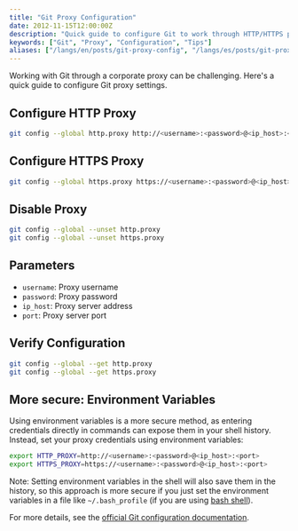 ```yaml
---
title: "Git Proxy Configuration"
date: 2012-11-15T12:00:00Z
description: "Quick guide to configure Git to work through HTTP/HTTPS proxies"
keywords: ["Git", "Proxy", "Configuration", "Tips"]
aliases: ["/langs/en/posts/git-proxy-config", "/langs/es/posts/git-proxy-config"]
---
```


Working with Git through a corporate proxy can be challenging. Here's a quick guide to configure Git proxy settings.

## Configure HTTP Proxy

```bash
git config --global http.proxy http://<username>:<password>@<ip_host>:<port>
```

## Configure HTTPS Proxy

```bash
git config --global https.proxy https://<username>:<password>@<ip_host>:<port>
```

## Disable Proxy

```bash
git config --global --unset http.proxy
git config --global --unset https.proxy
```

## Parameters

- `username`: Proxy username
- `password`: Proxy password  
- `ip_host`: Proxy server address
- `port`: Proxy server port

## Verify Configuration

```bash
git config --global --get http.proxy
git config --global --get https.proxy
```

## More secure: Environment Variables

Using environment variables is a more secure method, as entering credentials directly in commands can expose them in your shell history. Instead, set your proxy credentials using environment variables:

```bash
export HTTP_PROXY=http://<username>:<password>@<ip_host>:<port>
export HTTPS_PROXY=https://<username>:<password>@<ip_host>:<port>
```

Note: Setting environment variables in the shell will also save them in the history, so this approach is more secure if you just set the environment variables in a file like `~/.bash_profile` (if you are using [bash shell](https://en.wikipedia.org/wiki/Bash_(Unix_shell))).

For more details, see the [official Git configuration documentation](https://git-scm.com/docs/git-config).
